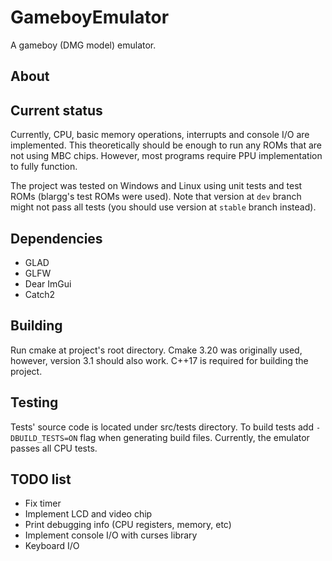 # GameboyEmulator
A gameboy (DMG model) emulator.
## About

## Current status
Currently, CPU, basic memory operations, interrupts and console I/O are implemented. This theoretically should be enough to run any ROMs that are not using MBC chips. However, most programs require PPU implementation to fully function.

The project was tested on Windows and Linux using unit tests and test ROMs (blargg's test ROMs were used). Note that version at `dev` branch might not pass all tests (you should use version at `stable` branch instead).

## Dependencies
 - GLAD
 - GLFW
 - Dear ImGui
 - Catch2
## Building
Run cmake at project's root directory. Cmake 3.20 was originally used, however, version 3.1 should also work. C++17 is required for building the project.
## Testing
Tests' source code is located under src/tests directory. To build tests add `-DBUILD_TESTS=ON` flag when generating build files.
Currently, the emulator passes all CPU tests.
## TODO list
- Fix timer
- Implement LCD and video chip
- Print debugging info (CPU registers, memory, etc)
- Implement console I/O with curses library
- Keyboard I/O
